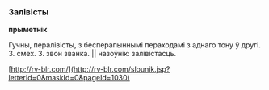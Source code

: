 ### Залівісты
**прыметнік**

Гучны, пералівісты, з бесперапыннымі пераходамі з аднаго тону ў другі. З. смех. З. звон званка. || назоўнік: залівістасць.

<a rel="author">[http://rv-blr.com/](http://rv-blr.com/slounik.jsp?letterId=0&maskId=0&pageId=1030)</a>
